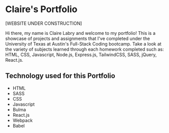 # Claire's Portfolio

[WEBSITE UNDER CONSTRUCTION]

Hi there, my name is Claire Labry and welcome to my portfolio! This is a showcase of projects and assignments that I've completed under the University of Texas at Austin's Full-Stack Coding bootcamp. Take a look at the variety of subjects learned through each homework completed such as: HTML, CSS, Javascript, Node.js, Express.js, TailwindCSS, SASS, jQuery, React.js.



## Technology used for this Portfolio

- HTML
- SASS
- CSS
- Javascript
- Bulma
- React.js
- Webpack
- Babel


